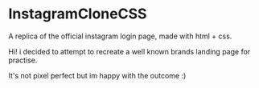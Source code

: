 # InstagramCloneCSS
A replica of the official instagram login page, made with html + css.


Hi! i decided to attempt to recreate a well known brands landing page for practise.

It's not pixel perfect but im happy with the outcome :)
